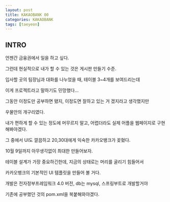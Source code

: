 ```yaml
---
layout: post
title: KAKAOBANK 00
categories: KAKAOBANK
tags: [taeyeon]
---
```



## INTRO

언젠간 금융권에서 일을 하고 싶다. 

그런데 현실적으로 내가 할 수 있는 것은 게시판 만들기 수준.

입사할 곳의 팀장님과 대화를 나누었을 때, 테이블 3~4개를 보여드리는데

이게 프로젝트라고 말하기도 민망했다...

그동안 이정도만 공부하면 됐지, 이정도면 잘하고 있는 거 겠지라고 생각했지만

우물안의 개구리였다.

내가 편하게 할 수 있는 정도에 머무르지 말고, 어렵더라도 실제 어플을 웹페이지로 구현해봐야겠다.

그 중에서 UI도 깔끔하고 20,30대에게 익숙한 카카오뱅크가 꽂혔다.

10월 9일까지 아무생각없이 최대한 만들어보자.

테이블 설계가 가장 중요하긴한데, 지금의 상태로는 머리를 굴리기 힘들어서

카카오뱅크의 기본적인 UI 템플릿을 만들어 볼 거다.

개발은 전자정부프레임워크 4.0 버전, db는 mysql, 스프링부트로 개발할거야

기존에 공부했던 것의 pom.xml을 복붙해와야겠다.
